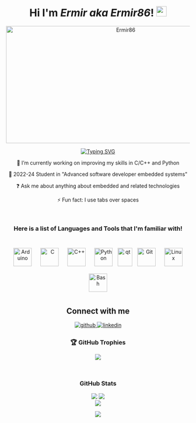 <h1 align="center">
   Hi I'm <em>Ermir aka Ermir86</em>! 
   <img width="28" src="https://media.giphy.com/media/hvRJCLFzcasrR4ia7z/giphy.gif">
</h1>

<!-- Header image by wei - https://github.com/wei/socialify -->
 <p align="center">
  <img src="https://socialify.git.ci/Ermir86/Ermir86/image?font=Raleway&name=1&pattern=Floating%20Cogs&theme=Dark" alt="Ermir86" width="640" height="320" />
</p>
<!-- Header image end -->
<!-- Typing SVG by DenverCoder1 - https://github.com/DenverCoder1/readme-typing-svg -->
<p align="center">
  <a href="https://git.io/typing-svg"><img src="https://readme-typing-svg.demolab.com?font=Fira+Code&pause=1000&random=false&width=535&lines=A+new+Junior+Developer+in+Town+%3A)" alt="Typing SVG" /></a>
<!-- Typing SVG end -->
  <br>

<div align="center">
🔭 I’m currently working on improving my skills in C/C++ and Python 
  
🌱 2022-24 Student in "Advanced software developer embedded systems" 
  
❓ Ask me about anything about embedded and related technologies  
  
⚡ Fun fact: I use tabs over spaces  
</div> 

<br/>  
<!-- List of Tools and Languages Start -->
<div align="center">

<h3>Here is a list of Languages and Tools that I'm familiar with!</h3>
<br>
<a href="https://www.arduino.cc/" target="_blank"><img style="margin: 10px" src="https://profilinator.rishav.dev/skills-assets/arduino.png" alt="Arduino" height="50" /></a>  
<a href="https://www.cprogramming.com/" target="_blank"><img style="margin: 10px" src="https://profilinator.rishav.dev/skills-assets/c-original.svg" alt="C" height="50" /></a>  
<a href="https://www.cplusplus.com/" target="_blank"><img style="margin: 10px" src="https://profilinator.rishav.dev/skills-assets/cplusplus-original.svg" alt="C++" height="50" /></a>  
<a href="https://www.python.org/" target="_blank"><img style="margin: 10px" src="https://profilinator.rishav.dev/skills-assets/python-original.svg" alt="Python" height="50" /></a>  
<a href="https://www.qt.io/" target="_blank" rel="noreferrer"> <img src="https://upload.wikimedia.org/wikipedia/commons/0/0b/Qt_logo_2016.svg" alt="qt" width="40" height="50"/></a>
<a href="https://github.com/" target="_blank"><img style="margin: 10px" src="https://profilinator.rishav.dev/skills-assets/git-scm-icon.svg" alt="Git" height="50" /></a>
<a href="https://www.linux.org/" target="_blank"><img style="margin: 10px" src="https://profilinator.rishav.dev/skills-assets/linux-original.svg" alt="Linux" height="50" /></a>  
<a href="https://www.gnu.org/software/bash/" target="_blank"><img style="margin: 10px" src="https://profilinator.rishav.dev/skills-assets/gnu_bash-icon.svg" alt="Bash" height="50" /></a>
</p>
<!-- List of Tools and Languages End -->

## Connect with me  
<div align="center">
<a href="https://github.com/Ermir86" target="_blank">
<img src=https://img.shields.io/badge/github-%2324292e.svg?&style=for-the-badge&logo=github&logoColor=white alt=github style="margin-bottom: 5px;" />
</a>
<a href="https://linkedin.com/in/https://www.linkedin.com/in/ermir-luli-42867a110/" target="_blank">
<img src=https://img.shields.io/badge/linkedin-%231E77B5.svg?&style=for-the-badge&logo=linkedin&logoColor=white alt=linkedin style="margin-bottom: 5px;" />
</a>  
</div>  

<!-- Github Trophies Start -->
<h3> 🏆 GitHub Trophies</h2>

![](https://github-profile-trophy.vercel.app/?username=Ermir86&theme=radical&no-frame=true&no-bg=true&margin-w=4)
<!-- Github Trophies End -->
<br/>  
<!-- Github Stats Start -->
<h3> GitHub Stats</h2>

![](https://github-readme-stats-git-masterrstaa-rickstaa.vercel.app/api?username=Ermir86&theme=radical&hide_border=false&include_all_commits=true&count_private=true)
![](https://github-readme-streak-stats.herokuapp.com/?user=Ermir86&theme=radical&hide_border=false)</br>
![](https://github-readme-stats.vercel.app/api/top-langs/?username=Ermir86&theme=dark&hide_border=false&include_all_commits=true&count_private=false&layout=compact)
<!-- Github Stats End -->

<img src="https://komarev.com/ghpvc/?username=Ermir86&&style=flat-square" align="center" />
</div>  
